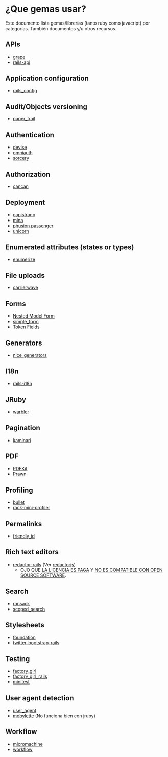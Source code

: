 # ¿Que gemas usar?

Este documento lista gemas/librerías (tanto ruby como javacript) por
categorías. También documentos y/u otros recursos.

## APIs

* [grape](https://github.com/intridea/grape)
* [rails-api](https://github.com/spastorino/rails-api)

## Application configuration

* [rails_config](https://github.com/railsjedi/rails_config)

## Audit/Objects versioning

* [paper_trail](https://github.com/airblade/paper_trail)

## Authentication

* [devise](https://github.com/plataformatec/devise)
* [omniauth](https://github.com/intridea/omniauth)
* [sorcery](https://github.com/NoamB/sorcery)

## Authorization

* [cancan](https://github.com/ryanb/cancan)

## Deployment

* [capistrano](https://github.com/capistrano/capistrano)
* [mina](https://github.com/nadarei/mina)
* [phusion passenger](https://www.phusionpassenger.com/)
* [unicorn](http://unicorn.bogomips.org/)

## Enumerated attributes (states or types)

* [enumerize](https://github.com/brainspec/enumerize)

## File uploads

* [carrierwave](https://github.com/jnicklas/carrierwave)

## Forms

* [Nested Model Form](http://railscasts.com/episodes/196-nested-model-form-revised)
* [simple_form](https://github.com/plataformatec/simple_form)
* [Token Fields](http://railscasts.com/episodes/258-token-fields-revised)

## Generators

* [nice_generators](https://github.com/patriciomacadden/nice_generators)

## I18n

* [rails-i18n](https://github.com/svenfuchs/rails-i18n)

## JRuby

* [warbler](http://github.com/jruby/warbler)

## Pagination

* [kaminari](https://github.com/amatsuda/kaminari)

## PDF

* [PDFKit](https://github.com/pdfkit/pdfkit)
* [Prawn](https://github.com/prawnpdf/prawn)

## Profiling

* [bullet](https://github.com/flyerhzm/bullet)
* [rack-mini-profiler](https://github.com/SamSaffron/MiniProfiler/tree/master/Ruby)

## Permalinks

* [friendly_id](https://github.com/norman/friendly_id)

## Rich text editors

* [redactor-rails](https://github.com/SammyLin/redactor-rails) (Ver [redactorjs](http://imperavi.com/redactor/))
  - OJO QUE [LA LICENCIA ES PAGA](http://imperavi.com/redactor/download/) Y [NO ES COMPATIBLE CON OPEN SOURCE SOFTWARE](http://imperavi.com/redactor/faq/#ql4).

## Search

* [ransack](https://github.com/ernie/ransack)
* [scoped_search](https://github.com/wvanbergen/scoped_search)

## Stylesheets

* [foundation](https://github.com/zurb/foundation)
* [twitter-bootstrap-rails](https://github.com/seyhunak/twitter-bootstrap-rails)

## Testing

* [factory_girl](https://github.com/thoughtbot/factory_girl)
* [factory_girl_rails](https://github.com/thoughtbot/factory_girl_rails)
* [minitest](https://github.com/seattlerb/minitest)

## User agent detection

* [user_agent](https://github.com/josh/useragent)
* [mobylette](https://github.com/tscolari/mobylette) (No funciona bien con jruby)

## Workflow

* [micromachine](https://github.com/soveran/micromachine)
* [workflow](https://github.com/geekq/workflow)
